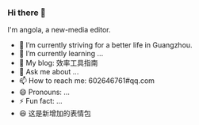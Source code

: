 ### Hi there 👋

I'm angola, a new-media editor.    

- 🔭 I’m currently striving for a better life in Guangzhou.     
- 🌱 I’m currently learning ...    
- 🤔 My blog: 效率工具指南       
- 💬 Ask me about ...
- 📫 How to reach me: 602646761#qq.com      
- 😄 Pronouns: ...
- ⚡ Fun fact: ...
- :satisfied: 这是新增加的表情包       



<!--
**phh95/phh95** is a ✨ _special_ ✨ repository because its `README.md` (this file) appears on your GitHub profile.

Here are some ideas to get you started:

- 🔭 I’m currently working on ...
- 🌱 I’m currently learning ...
- 👯 I’m looking to collaborate on ...
- 🤔 I’m looking for help with ...
- 💬 Ask me about ...
- 📫 How to reach me: ...
- 😄 Pronouns: ...
- ⚡ Fun fact: ...
-->
